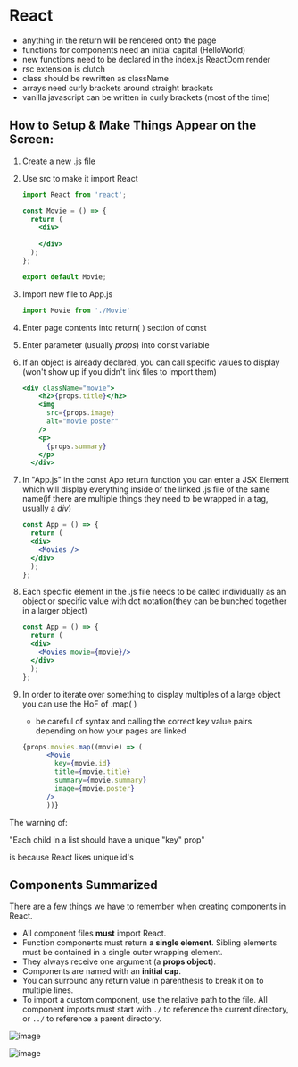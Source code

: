 # React

- anything in the return will be rendered onto the page
- functions for components need an initial capital (HelloWorld)
- new functions need to be declared in the index.js ReactDom render
- rsc extension is clutch
- class should be rewritten as className
- arrays need curly brackets around straight brackets
- vanilla javascript can be written in curly brackets (most of the time)

## How to Setup & Make Things Appear on the Screen:

1. Create a new .js file
2. Use src to make it import React

    ```jsx
    import React from 'react';

    const Movie = () => {
      return (
        <div>
          
        </div>
      );
    };

    export default Movie;
    ```

3. Import new file to App.js

    ```jsx
    import Movie from './Movie'
    ```

4. Enter page contents into return( ) section of const
5. Enter parameter (usually *props*) into const variable 
6. If an object is already declared, you can call specific values to display (won't show up if you didn't link files to import them)

    ```jsx
    <div className="movie">
        <h2>{props.title}</h2>
        <img
          src={props.image}
          alt="movie poster"
        />
        <p>
          {props.summary}
        </p>
      </div>
    ```

7. In "App.js" in the const App return function you can enter a JSX Element which will display everything inside of the linked .js file of the same name(if there are multiple things they need to be wrapped in a tag, usually a *div*)

    ```jsx
    const App = () => {
      return (
      <div>
        <Movies />
      </div>
      );
    };
    ```

8. Each specific element in the .js file needs to be called individually as an object or specific value with dot notation(they can be bunched together in a larger object)

    ```jsx
    const App = () => {
      return (
      <div>
        <Movies movie={movie}/>
      </div>
      );
    };
    ```

9. In order to iterate over something to display multiples of a large object you can use the HoF of .map( )
    - be careful of syntax and calling the correct key value pairs depending on how your pages are linked

    ```jsx
    {props.movies.map((movie) => (
          <Movie
            key={movie.id}
            title={movie.title}
            summary={movie.summary}
            image={movie.poster}
          />
          ))}
    ```

The warning of: 

"Each child in a list should have a unique "key" prop"

is because React likes unique id's

## **Components Summarized**

There are a few things we have to remember when creating components in React.

- All component files **must** import React.
- Function components must return **a single element**. Sibling elements must be contained in a single outer wrapping element.
- They always receive one argument (a **props object**).
- Components are named with an **initial cap**.
- You can surround any return value in parenthesis to break it on to multiple lines.
- To import a custom component, use the relative path to the file. All component imports must start with `./` to reference the current directory, or `../` to reference a parent directory.

![image](https://user-images.githubusercontent.com/71715721/104229471-55c83880-541a-11eb-88ca-6ff581ef3e72.png)


![image](https://user-images.githubusercontent.com/71715721/104229531-65e01800-541a-11eb-8a2f-6bdcede34c52.png) 